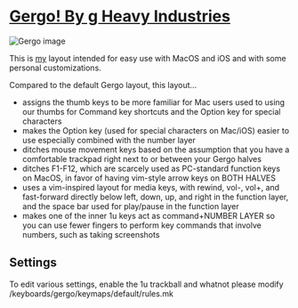 # [Gergo! By g Heavy Industries](http://gboards.ca)

![Gergo image](https://4.bp.blogspot.com/-889nMXxgSM0/XCNxwnO5kUI/AAAAAAAA6mI/tZbWgZVCBW0dyZOCGJDkjN06DVax7j8XwCLcBGAs/s1600/48422820_967732713413298_485744639215665152_n.jpg)

This is [my](https://github.com/daprice) layout intended for easy use with MacOS and iOS and with some personal customizations.

Compared to the default Gergo layout, this layout…

- assigns the thumb keys to be more familiar for Mac users used to using our thumbs for Command key shortcuts and the Option key for special characters
- makes the Option key (used for special characters on Mac/iOS) easier to use especially combined with the number layer
- ditches mouse movement keys based on the assumption that you have a comfortable trackpad right next to or between your Gergo halves
- ditches F1-F12, which are scarcely used as PC-standard function keys on MacOS, in favor of having vim-style arrow keys on BOTH HALVES
- uses a vim-inspired layout for media keys, with rewind, vol-, vol+, and fast-forward directly below left, down, up, and right in the function layer, and the space bar used for play/pause in the function layer
- makes one of the inner 1u keys act as command+NUMBER LAYER so you can use fewer fingers to perform key commands that involve numbers, such as taking screenshots

## Settings
To edit various settings, enable the 1u trackball and whatnot please modify /keyboards/gergo/keymaps/default/rules.mk
